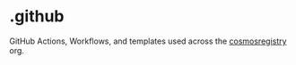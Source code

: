 # .github

GitHub Actions, Workflows, and templates used across the [cosmosregistry](https://github.com/cosmosregistry) org.
